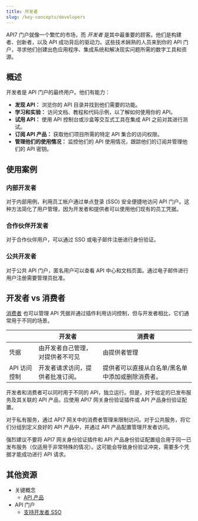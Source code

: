 ```yaml
---
title: 开发者
slug: /key-concepts/developers
---
```


API7 门户就像一个繁忙的市场，而 _开发者_ 是其中最重要的顾客。他们是构建者、创新者，以及 API 成功背后的驱动力。这些技术娴熟的人员来到你的 API 门户，寻求他们创建出色应用程序、集成系统和解决现实问题所需的数字工具和资源。

## 概述

开发者是 API 门户的最终用户。他们有能力：

* **发现 API：** 浏览你的 API 目录并找到他们需要的功能。
* **学习和实验：** 访问文档、教程和代码示例，以了解如何使用你的 API。
* **试用 API：** 使用 API 控制台或沙盒等交互式工具在集成 API 之前对其进行测试。
* **订阅 API 产品：** 获取他们项目所需的特定 API 集合的访问权限。
* **管理他们的使用情况：** 监控他们的 API 使用情况，跟踪他们的订阅并管理他们的 API 密钥。

## 使用案例

### 内部开发者

对于内部用例，利用员工帐户通过单点登录 (SSO) 安全便捷地访问 API 门户。这种方法简化了用户管理，因为开发者和提供者可以使用他们现有的员工凭据。

### 合作伙伴开发者

对于合作伙伴用户，可以通过 SSO 或电子邮件注册进行身份验证。

### 公共开发者

对于公共 API 门户，匿名用户可以查看 API 中心和文档页面。通过电子邮件进行用户注册需要管理员批准。

## 开发者 vs 消费者

[消费者](./consumers) 也可以管理 API 凭据并通过插件利用访问控制，但与开发者相比，它们通常用于不同的场景。

|             | 开发者            | 消费者                             |
| ------------| ----------------------| ------------------------------------- |
| 凭据 | 由开发者自己管理，对提供者不可见 | 由提供者管理 |
| API 访问控制 | 开发者请求访问，提供者批准订阅。 | 提供者可以直接从白名单/黑名单中添加或删除消费者。 |

开发者和消费者可以同时用于不同的 API，独立运行。但是，对于给定的已发布服务及其关联的 API 产品，应使用 API7 网关身份验证插件或 API 产品身份验证配置。

对于私有服务，通过 API7 网关中的消费者管理来限制访问。对于公共服务，将它们分组到定义良好的 API 产品中，并通过 API 产品配置管理开发者访问。

强烈建议不要将 API7 网关身份验证插件和 API 产品身份验证配置组合用于同一已发布服务（仅适用于非常特殊的情况）。这可能会导致身份验证冲突，需要多个凭据才能成功进行 API 请求。

## 其他资源

* 关键概念 
  * [API 产品](./api-products)
* API 门户
  * [支持开发者 SSO](../api-portal/developer-sso)